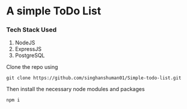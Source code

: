 
# A simple ToDo List

### Tech Stack Used

1. NodeJS
2. ExpressJS
3. PostgreSQL

Clone the repo using
```
git clone https://github.com/singhanshuman01/Simple-todo-list.git
```

Then install the necessary node modules and packages
```
npm i
```
